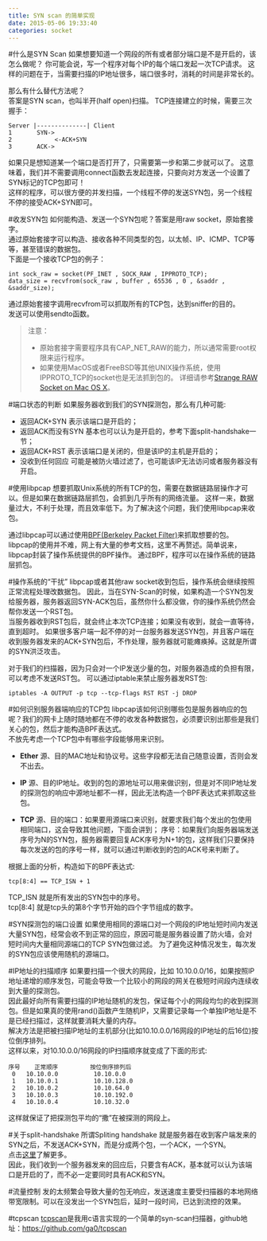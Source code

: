 ```yaml
---
title: SYN scan 的简单实现
date: 2015-05-06 19:33:40
categories: socket
---
```


#什么是SYN Scan
如果想要知道一个网段的所有或者部分端口是不是开启的，该怎么做呢？
你可能会说，写一个程序对每个IP的每个端口发起一次TCP请求。
这样的问题在于，当需要扫描的IP地址很多，端口很多时，消耗的时间是非常长的。  
  
那么有什么替代方法呢？  
答案是SYN scan，也叫半开(half open)扫描。
TCP连接建立的时候，需要三次握手：  

    Server |--------------| Client  
    1       SYN->  
    2            <-ACK+SYN
    3       ACK->

如果只是想知道某一个端口是否打开了，只需要第一步和第二步就可以了。
这意味着，我们并不需要调用connect函数去发起连接，只要向对方发送一个设置了SYN标记的TCP包即可！  
这样的程序，可以很方便的并发扫描，一个线程不停的发送SYN包，另一个线程不停的接受ACK+SYN即可。

#收发SYN包
如何能构造、发送一个SYN包呢？答案是用raw socket，原始套接字。  
通过原始套接字可以构造、接收各种不同类型的包，以太帧、IP、ICMP、TCP等等，甚至错误的数据包。  
下面是一个接收TCP包的例子：

    int sock_raw = socket(PF_INET , SOCK_RAW , IPPROTO_TCP);
    data_size = recvfrom(sock_raw , buffer , 65536 , 0 , &saddr , &saddr_size);

通过原始套接字调用recvfrom可以抓取所有的TCP包，达到sniffer的目的。  
发送可以使用sendto函数。

>注意：  
>*    原始套接字需要程序具有CAP\_NET\_RAW的能力，所以通常需要root权限来运行程序。  
>*    如果使用MacOS或者FreeBSD等其他UNIX操作系统，使用IPPROTO_TCP的socket也是无法抓到包的。
>     详细请参考[Strange RAW Socket on Mac OS X](http://stackoverflow.com/questions/6878603/strange-raw-socket-on-mac-os-x)。

#端口状态的判断
如果服务器收到我们的SYN探测包，那么有几种可能:

* 返回ACK+SYN 表示该端口是开启的；
* 返回ACK而没有SYN 基本也可以认为是开启的，参考下面split-handshake一节；
* 返回ACK+RST 表示该端口是关闭的，但是该IP的主机是开启的；
* 没收到任何回应 可能是被防火墙过滤了，也可能该IP无法访问或者服务器没有开启。


#使用libpcap
想要抓取Unix系统的所有TCP的包，需要在数据链路层操作才可以。但是如果在数据链路层抓包，会抓到几乎所有的网络流量。
这样一来，数据量过大，不利于处理，而且效率低下。为了解决这个问题，我们使用libpcap来收包。  

通过libpcap可以通过使用[BPF(Berkeley Packet Filter)](http://en.wikipedia.org/wiki/Berkeley_Packet_Filter)来抓取想要的包。
libpcap的使用并不难，网上有大量的参考文档，这里不再赘述。简单说来，libpcap封装了操作系统提供的BPF操作。
通过BPF，程序可以在操作系统的链路层抓包。

#操作系统的“干扰”
libpcap或者其他raw socket收到包后，操作系统会继续按照正常流程处理改数据包。
因此，当在SYN-Scan的时候，如果构造一个SYN包发给服务器，服务器返回SYN-ACK包后，虽然你什么都没做，你的操作系统仍然会帮你发送一个RST包。  
当服务器收到RST包后，就会终止本次TCP连接；如果没有收到，就会一直等待，直到超时。
如果很多客户端一起不停的对一台服务器发送SYN包，并且客户端在收到服务器发来的ACK+SYN包后，不作处理，服务器就可能瘫痪掉。这就是所谓的SYN洪泛攻击。  

对于我们的扫描器，因为只会对一个IP发送少量的包，对服务器造成的负担有限，可以考虑不发送RST包。
可以通过iptable来禁止服务器发RST包:  
  
    iptables -A OUTPUT -p tcp --tcp-flags RST RST -j DROP
    
#如何识别服务器端响应的TCP包
libpcap该如何识别哪些包是服务器响应的包呢？我们的网卡上随时随地都在不停的收发各种数据包，必须要识别出那些是我们关心的包，然后才能构造BPF表达式。  
不放先考虑一个TCP包中有哪些字段能够用来识别。

* **Ether** 源、目的MAC地址和协议号。这些字段都无法自己随意设置，否则会发不出去。  

* **IP** 源、目的IP地址。收到的包的源地址可以用来做识别，但是对不同IP地址发的探测包的响应中源地址都不一样，因此无法构造一个BPF表达式来抓取这些包。

* **TCP** 源、目的端口：如果要用源端口来识别，就要求我们每个发出的包使用相同端口，这会导致其他问题，下面会讲到；
序号：如果我们向服务器端发送序号为N的SYN包，服务器需要回复ACK序号为N+1的包，这样我们只要保持每次发送的包的序号一样，就可以通过判断收到的包的ACK号来判断了。

根据上面的分析，构造如下的BPF表达式:
    
    tcp[8:4] == TCP_ISN + 1
    
TCP_ISN 就是所有发出的SYN包中的序号。  
tcp[8:4] 就是tcp头的第8个字节开始的四个字节组成的数字。

#SYN探测包的端口设置
如果使用相同的源端口对一个网段的IP地址短时间内发送大量SYN包，经常会收不到正常的回应，原因可能是服务器设置了防火墙，会对短时间内大量相同源端口的TCP SYN包做过滤。
为了避免这种情况发生，每次发的SYN包应该使用随机的源端口。

#IP地址的扫描顺序
如果要扫描一个很大的网段，比如 10.10.0.0/16，如果按照IP地址递增的顺序发包，可能会导致一个比较小的网段的网关在极短时间段内连续收到大量的探测包。  
因此最好向所有需要扫描的IP地址随机的发包，保证每个小的网段均匀的收到探测包。但是如果真的使用rand()函数产生随机IP，又需要记录每一个单独IP地址是不是已经扫描过，这样就要消耗大量的内存。  
解决方法是把被扫描IP地址的主机部分(比如10.10.0.0/16网段的IP地址的后16位)按位倒序排列。  
这样以来，对10.10.0.0/16网段的IP扫描顺序就变成了下面的形式:  

    序号    正常顺序         按位倒序排列后
     0   10.10.0.0          10.10.0.0
     1   10.10.0.1          10.10.128.0
     2   10.10.0.2          10.10.64.0
     3   10.10.0.3          10.10.192.0
     4   10.10.0.4          10.10.32.0
     
这样就保证了把探测包平均的“撒”在被探测的网段上。
        
#关于split-handshake
所谓Spliting handshake 就是服务器在收到客户端发来的SYN之后，不发送ACK+SYN，而是分成两个包，一个ACK，一个SYN。  
点击[这里](http://nmap.org/misc/split-handshake.pdf)了解更多。  
因此，我们收到一个服务器发来的回应后，只要含有ACK，基本就可以认为该端口是开启的了，而不必一定要同时具有ACK和SYN。

#流量控制
发的太频繁会导致大量的包无响应，发送速度主要受扫描器的本地网络带宽限制。可以在没发出一个SYN包后，延时一段时间，已达到流控的效果。

#tcpscan
[tcpscan](https://github.com/ga0/tcpscan)是我用c语言实现的一个简单的syn-scan扫描器，github地址：https://github.com/ga0/tcpscan
